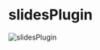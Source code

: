 # slidesPlugin
![slidesPlugin](https://user-images.githubusercontent.com/56288392/200762231-3e709d8e-c011-4257-baba-17ea9ba0f602.png)
